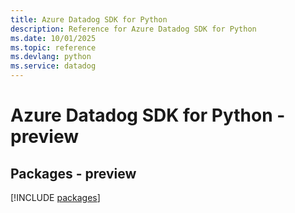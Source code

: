 ```yaml
---
title: Azure Datadog SDK for Python
description: Reference for Azure Datadog SDK for Python
ms.date: 10/01/2025
ms.topic: reference
ms.devlang: python
ms.service: datadog
---
```

# Azure Datadog SDK for Python - preview
## Packages - preview
[!INCLUDE [packages](datadog-index.md)]